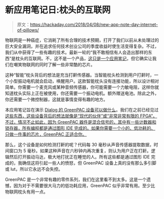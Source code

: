 # 新应用笔记日:枕头的互联网

> 原文：<https://hackaday.com/2018/04/08/new-app-note-day-internet-of-pillows/>

物联网是一种癌症，它消耗了所有合理的技术预期，打开了我们以前从未处理过的巨大安全漏洞，并在追求任何技术创业公司的季度收益时使生活变得复杂。不过，我们从中获得了一些有趣的技术。最新一轮的“我不敢相信有人会造出那样的东西”是枕头的互联网。不，这不是一个产品，[这只是一个应用笔记](http://www.silego.com.cn/uploads/Products/product_681/details/AN-1213%20Smart%20Pillow.pdf)，但它确实让我们在嘲笑物联网的同时了解一些非常酷的芯片。

这种“智能”枕头背后的想法是充当打鼾传感器。当智能枕头检测到用户打鼾时，一个小型振动电机就会启动，唤醒用户。这款智能枕头没有连接功能，所以设计相对简单。你需要一个麦克风或某种音频传感器，你可能需要一个力敏电阻，这样你就知道枕头实际上正在被使用，你还需要一个振动电机。额外赠送电池。除此之外，你还需要一个微控制器，这就是事情变得有趣的地方。

本应用笔记旨在演示 [Dialog 的 GreenPAC 设备可以做什么](https://www.dialog-semiconductor.com/products/slg46620)。我们在之前已经见过[这些东西，这些设备背后的想法就像是“现代的伙伴”或“非常非常有限的 FPGA”。不过，情况不止如此，因为 GreenPAC 器件是混合信号的，其中有一些计数器和锁存器，所有编程都是通过图形 IDE 完成的。如果你需要一个小的、低功耗的、只做一件事的芯片，GreenPAC 正适合你。](https://hackaday.com/2015/03/30/new-part-day-modern-pals/)

那么，这个设备是如何检测打鼾的呢？代码每 30 毫秒从声音传感器提取数据，时间窗口为 5 毫秒。如果这种声音在六秒钟内再次重复，则认为用户正在打鼾。逻辑然后打开振动马达，极大地打扰正在睡觉的人。所有这些都是通过图形 IDE 完成的，我确信这将引起一些人的愤怒，但 GreenPAC 设备上真的没有那么多引脚或 lut，所以它永远不会失控。

GreenPAC 是一个非常有趣的零件系列，我们在这里看不到太多。这是一个遗憾，因为对于不需要很大马力的低功耗应用，GreenPAC 似乎非常有用。至少比物联网枕头有用一点。